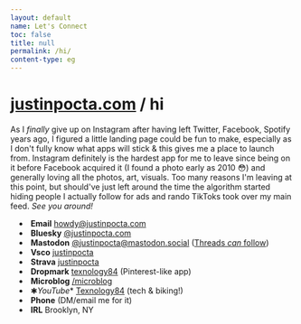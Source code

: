```yaml
---
layout: default
name: Let's Connect
toc: false
title: null
permalink: /hi/
content-type: eg
---
```


<style>  
ul {
    margin-left: 0;
    padding-left: 1rem; /* Adjust to control the spacing */
    text-align: left;
}

li {
    list-style-position: inside; /* Ensures bullets stay inside the aligned text */
}

.page-content {
    margin: auto;
    max-width: 800px; /* Adjust width as needed */
}
</style>

# [justinpocta.com](https://justinpocta.com) / hi

As I _finally_ give up on Instagram after having left Twitter, Facebook, Spotify years ago, I figured a little landing page could be fun to make, especially as I don't fully know what apps will stick & this gives me a place to launch from. Instagram definitely is the hardest app for me to leave since being on it before Facebook acquired it  (I found a photo early as 2010 😳) and generally loving all the photos, art, visuals. Too many reasons I'm leaving at this point, but should've just left around the time the algorithm started hiding people I actually follow for ads and rando TikToks took over my main feed. _See you around!_

- **Email** [howdy@justinpocta.com](mailto:howdy@justinpocta.com?subject=hi!)
- **Bluesky** [@justinpocta.com](https://bsky.app/profile/justinpocta.com)
- **Mastodon** [@justinpocta@mastodon.social](https://mastodon.social/@justinpocta) ([Threads _can_ follow](https://help.instagram.com/169559812696339))
- **Vsco** [justinpocta](https://vsco.co/justinpocta)
- **Strava** [justinpocta](https://www.strava.com/athletes/justinpocta)
- **Dropmark** [texnology84](https://texnology84.dropmark.com) (Pinterest-like app)
- **Microblog** [/microblog](http://justinpocta.com/microblog/)
- ✱*YouTube** [Texnology84](https://www.youtube.com/@texnology84) (tech & biking!)
- **Phone** (DM/email me for it)
- **IRL** Brooklyn, NY
